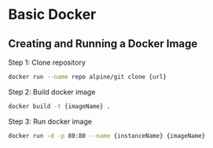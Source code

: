 # Basic Docker

## Creating and Running a Docker Image

Step 1: Clone repository

```bash
docker run --name repo alpine/git clone {url}
```

Step 2: Build docker image

```bash
docker build -t {imageName} .
```

Step 3: Run docker image

```bash
docker run -d -p 80:80 --name {instanceName} {imageName}
```
